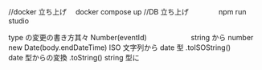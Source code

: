 //docker 立ち上げ　 docker compose up
//DB 立ち上げ　　　　 npm run studio

type の変更の書き方其々
Number(eventId)　　　　　　 string から number
new Date(body.endDateTime) ISO 文字列から date 型
.toISOString()　　　　　　　 date 型からの変換
.toString() string 型に
